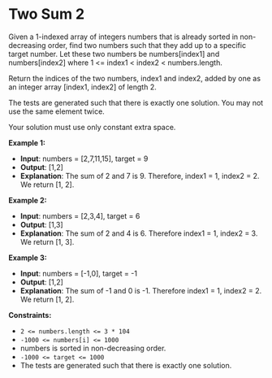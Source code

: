 # Two Sum 2

Given a 1-indexed array of integers numbers that is already sorted in non-decreasing order,
find two numbers such that they add up to a specific target number.
Let these two numbers be numbers[index1] and numbers[index2] where 1 <= index1 < index2 < numbers.length.

Return the indices of the two numbers, index1 and index2, added by one as an integer array [index1, index2] of length 2.

The tests are generated such that there is exactly one solution. You may not use the same element twice.

Your solution must use only constant extra space.

**Example 1:**

- **Input**: numbers = [2,7,11,15], target = 9
- **Output**: [1,2]
- **Explanation**: The sum of 2 and 7 is 9. Therefore, index1 = 1, index2 = 2. We return [1, 2].

**Example 2:**

- **Input**: numbers = [2,3,4], target = 6
- **Output**: [1,3]
- **Explanation**: The sum of 2 and 4 is 6. Therefore index1 = 1, index2 = 3. We return [1, 3].

**Example 3:**

- **Input**: numbers = [-1,0], target = -1
- **Output**: [1,2]
- **Explanation**: The sum of -1 and 0 is -1. Therefore index1 = 1, index2 = 2. We return [1, 2].

**Constraints:**

- ``2 <= numbers.length <= 3 * 104``
- ``-1000 <= numbers[i] <= 1000``
- numbers is sorted in non-decreasing order.
- ``-1000 <= target <= 1000``
- The tests are generated such that there is exactly one solution.
